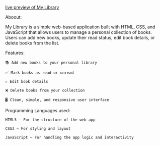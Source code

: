 [ live preview of My Library](https://sanatan223.github.io/my-library/)

Aboout:

  My Library is a simple web-based application built with HTML, CSS, and JavaScript that allows users to manage a personal collection of books. Users can add new books, update their read status, edit book details, or delete books from the list.

  Features:

    📚 Add new books to your personal library

    ✅ Mark books as read or unread

    ✏️ Edit book details

    ❌ Delete books from your collection

    🖥️ Clean, simple, and responsive user interface


  Programming Languages used:

    HTML5 – For the structure of the web app
    
    CSS3 – For styling and layout
    
    JavaScript – For handling the app logic and interactivity
